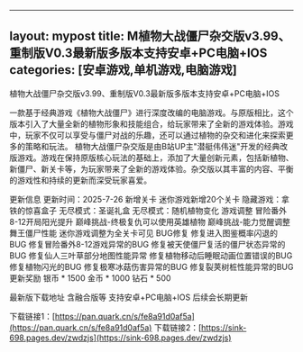
---
layout: mypost
title: M植物大战僵尸杂交​版v3.99、重制版V0.3最新版多版本​  支持安卓+PC电脑+IOS​
categories: [安卓游戏,单机游戏,电脑游戏]
---

植物大战僵尸杂交​版v3.99、重制版V0.3最新版多版本​  支持安卓+PC电脑+IOS​                                          

一款基于经典游戏《植物大战僵尸》进行深度改编的电脑游戏。与原版相比，这个版本引入了大量全新的植物形象和技能组合，给玩家带来了全新的游戏体验。游戏中，玩家不仅可以享受与僵尸对战的乐趣，还可以通过植物的杂交和进化来探索更多的策略和玩法。
植物大战僵尸杂交版是由B站UP主"潜艇伟伟迷"开发的经典改版游戏。游戏在保持原版核心玩法的基础上，添加了大量创新元素，包括新植物、新僵尸、新关卡等，为玩家带来了全新的游戏体验。杂交版以其丰富的内容、平衡的游戏性和持续的更新而深受玩家喜爱。




更新信息
更新时间：2025-7-26
新增关卡
迷你游戏新增20个关卡
隐藏游戏：拿铁的惊喜盒子
无尽模式：圣诞礼盒
无尽模式：随机植物变化
游戏调整
冒险番外8-12开局阳光提升
巅峰挑战-终极复仇可以使用英雄植物
巅峰挑战-能力觉醒调整舞王僵尸性能
迷你游戏调整为全关卡可见
BUG修复
修复进入图鉴概率闪退的BUG
修复冒险番外8-12游戏异常的BUG
修复被天使僵尸复活的僵尸状态异常的BUG
修复仙人三叶草部分地图性能异常
修复植物移动后睡眠动画位置错误的BUG
修复植物闪光的BUG
修复极寒冰菇伤害异常的BUG
修复裂荚树桩性能异常的BUG
更新奖励
银币 * 1500
金币 * 1000
钻石 * 500

最新版下载地址 含融合版等 支持安卓+PC电脑+IOS
后续会长期更新

下载链接1：[https://pan.quark.cn/s/fe8a91d0af5a](https://pan.quark.cn/s/fe8a91d0af5a)
下载链接2：[https://sink-698.pages.dev/zwdzjs](https://sink-698.pages.dev/zwdzjs)
